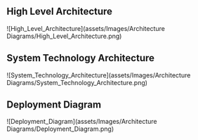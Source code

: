 ## High Level Architecture

![High_Level_Architecture](assets/Images/Architecture Diagrams/High_Level_Architecture.png)

## System Technology Architecture

![System_Technology_Architecture](assets/Images/Architecture Diagrams/System_Technology_Architecture.png)

## Deployment Diagram

![Deployment_Diagram](assets/Images/Architecture Diagrams/Deployment_Diagram.png)

